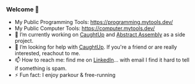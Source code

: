 ### Welcome 👋

<!--
**stephensamonte/stephensamonte** is a ✨ _special_ ✨ repository because its `README.md` (this file) appears on your GitHub profile.

Here are some ideas to get you started:

- 🔭 I’m currently working on ...
- 🌱 I’m currently learning ...
- 👯 I’m looking to collaborate on ...
- 🤔 I’m looking for help with ...
- 💬 Ask me about ...
- 📫 How to reach me: ...
- 😄 Pronouns: ...
- ⚡ Fun fact: ...
-->

- My Public Programming Tools: https://programming.mytools.dev/
- My Public Computer Tools: https://computer.mytools.dev/
- 🔭 I’m currently working on [CaughtUp](https://www.caughtup-app.com) and [Abstract Assembly](https://www.abstract-assembly.com) as a side project.
- 🤔 I’m looking for help with [CaughtUp](https://www.caughtup-app.com). If you're a friend or are really interested, reachout to me.
- 📫 How to reach me: find me on [LinkedIn](https://www.linkedin.com/in/stephen-samonte-tan/)... with email I find it hard to tell if something is spam.
- ⚡ Fun fact: I enjoy parkour & free-running

<!--
<a href="https://github.com/stephensamonte/github-readme-stats">
  <img align="center" src="https://github-readme-stats.vercel.app/api?username=stephensamonte&show_icons=true&count_private=true&theme=onedark&line_height=40" alt="Stephen's github stats" />
</a>

<a href="https://github.com/stephensamonte/github-readme-stats">
<img align="center" src="https://github-readme-stats.vercel.app/api/top-langs/?username=stephensamonte&theme=onedark" />
</a>
-->
